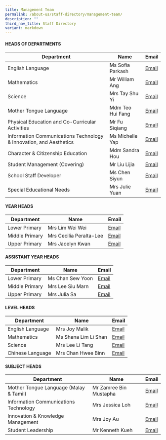 ```yaml
---
title: Management Team
permalink: /about-us/staff-directory/management-team/
description: ""
third_nav_title: Staff Directory
variant: markdown
---
```

#### HEADS OF DEPARTMENTS

| Department | Name | Email |
| -------- | -------- | -------- |
| English Language     | Ms Sofia Parkash     | <a href="mailto:sofia_gita_parkash@moe.edu.sg" target="">Email</a>     |
| Mathematics     | Mr William Ang     | <a href="mailto:ang_kia_wei_william@moe.edu.sg" target="">Email</a>     |
| Science     | Mrs Tay Shu Yi     | <a href="mailto:wee_shu_yi@moe.edu.sg" target="">Email</a>     |
| Mother Tongue Language     | Mdm Teo Hui Fang    | <a href="mailto:teo_hui_fang@moe.edu.sg" target="">Email</a>     |
| Physical Education and Co-Curricular Activities     | Mr Fu Siqiang    | <a href="mailto:fu_siqiang@moe.edu.sg" target="">Email</a>    |
| Information Communications Technology &amp; Innovation, and Aesthetics    | Ms Michelle Yap     | <a href="mailto:yap_hui_ching_michelle@moe.edu.sg" target="">Email</a>    | 
| Character &amp; Citizenship Education     | Mdm Sandra Hou     | <a href="mailto:hou_may_wah_sandra@moe.edu.sg" target="">Email</a>    |
| Student Management (Covering)    | Mr Liu Lijia   | <a href="mailto:liu_lijia@moe.edu.sg" target="">Email</a>    |
| School Staff Developer     | Ms Chen Siyun     | <a href="mailto:chen_siyun@moe.edu.sg" target="">Email</a>    |
| Special Educational Needs     | Mrs Julie Yuan     | <a href="mailto:julie_phoebe_low@moe.edu.sg" target="">Email</a>     |

#### YEAR HEADS

| Department | Name | Email |
| -------- | -------- | -------- |
| Lower Primary     | Mrs Lim Wei Wei     | <a href="mailto:chua_wei_wei@moe.edu.sg" target="">Email</a>     |
| Middle Primary     | Mrs Cecilia Peralta-Lee    | <a href="mailto:cecilia_peralta_lee@moe.edu.sg" target="">Email</a>     |
| Upper Primary    | Mrs Jacelyn Kwan     | <a href="mailto:chia_pin_jhin@moe.edu.sg" target="">Email</a>     |

#### ASSISTANT YEAR HEADS

| Department | Name | Email |
| -------- | -------- | -------- |
| Lower Primary     | Ms Chan Sew Yoon     | <a href="mailto:chan_sew_yoon@moe.edu.sg" target="">Email</a>     |
| Middle Primary     | Mrs Lee Siu Marn    | <a href="mailto:leong_siu_marn@moe.edu.sg" target="">Email</a>     |
| Upper Primary     | Mrs Julia Sa     | <a href="mailto:lim_mei_chia_julia@moe.edu.sg" target="">Email</a>     |

#### LEVEL HEADS

| Department | Name | Email |
| -------- | -------- | -------- |
| English Language    | Mrs Joy Malik     | <a href="mailto:joy_amisha_keshyap@moe.edu.sg" target="">Email</a>     |
| Mathematics    | Ms Shana Lim Li Shan     | <a href="mailto:lim_li_shan@moe.edu.sg" target="">Email</a>     |
| Science     | Mrs Lee Li Tang     | <a href="mailto:tang_li_tang@moe.edu.sg" target="">Email</a>     |
| Chinese Language     | Mrs Chan Hwee Binn     | <a href="mailto:seah_hwee_binn@schools.gov.sg" target="">Email</a>     |

#### SUBJECT HEADS

| Department | Name | Email |
| -------- | -------- | -------- |
| Mother Tongue Language (Malay &amp; Tamil)    | Mr Zamree Bin Mustapha     | <a href="mailto:zamree_mustapha@moe.edu.sg" target="">Email</a>     |
| Information Communications Technology     | Mrs Jessica Loh     | <a href="mailto:teo_yiying_jessica@moe.edu.sg" target="">Email</a>     |
| Innovation &amp; Knowledge Management     | Mrs Joy Au     | <a href="mailto:tham_kar_yee@moe.edu.sg" target="">Email</a>    |
| Student Leadership     | Mr Kenneth Kueh     | <a href="mailto:kenneth_kueh@moe.edu.sg" target="">Email</a>     |